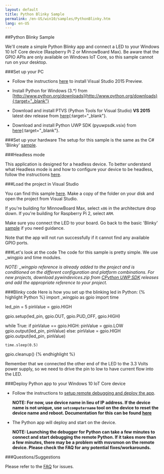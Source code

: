 ```yaml
---
layout: default
title: Python Blinky Sample
permalink: /en-US/win10/samples/PythonBlinky.htm
lang: en-US
---
```


##Python Blinky Sample

We'll create a simple Python Blinky app and connect a LED to your Windows 10 IoT Core device (Raspberry Pi 2 or MinnowBoard Max).  Be aware that the GPIO APIs are
only available on Windows IoT Core, so this sample cannot run on your desktop.

###Set up your PC
* Follow the instructions [here]({{site.baseurl}}/{{page.lang}}/win10/SetupPC.htm) to install Visual Studio 2015 Preview.

* Install Python for Windows (3.*) from [http://www.python.org/downloads](http://www.python.org/downloads){:target="_blank"}

* Download and install PTVS (Python Tools for Visual Studio) **VS 2015** latest dev release from [here](https://github.com/microsoft/ptvs/releases){:target="_blank"}.

* Download and install Python UWP SDK (pyuwpsdk.vsix) from [here](https://github.com/ms-iot/python/releases/v1.0Alpha){:target="_blank"}.

###Set up your hardware
The setup for this sample is the same as the C# 'Blinky' [sample]({{site.baseurl}}/{{page.lang}}/win10/samples/Blinky.htm).

###Headless mode

This application is designed for a headless device.  To better understand what Headless mode is and how to configure your device to be headless, follow the instructions [here]({{site.baseurl}}/{{page.lang}}/win10/HeadlessMode.htm).

###Load the project in Visual Studio

You can find this sample [here](https://github.com/ms-iot/samples/tree/develop/BlinkyHeadless/Python/PythonBlinkyHeadless).  Make a copy of the folder on your disk and open the project from Visual Studio.

If you're building for MinnowBoard Max, select `x86` in the architecture drop down.  If you're building for Raspberry Pi 2, select `ARM`.

Make sure you connect the LED to your board. Go back to the basic 'Blinky' [sample]({{site.baseurl}}/{{page.lang}}/win10/samples/Blinky.htm) if you need guidance.

Note that the app will not run successfully if it cannot find any available GPIO ports.

###Let's look at the code
The code for this sample is pretty simple. We use _wingpio and time modules.

*NOTE: _wingpio reference is already added to the project and is conditioned on the different configuration and platform combinations.*
*For new projects, download pywindevices.zip from [CPython UWP SDK](https://github.com/ms-iot/python/releases) releases and add the appropriate reference to your project.*

###Blinky code
Here is how you set up the blinking led in Python:
{% highlight Python %}
import _wingpio as gpio
import time

led_pin = 5
pinValue = gpio.HIGH

gpio.setup(led_pin, gpio.OUT, gpio.PUD_OFF, gpio.HIGH)

while True:
    if pinValue == gpio.HIGH:
        pinValue = gpio.LOW
        gpio.output(led_pin, pinValue)
    else:
        pinValue = gpio.HIGH
        gpio.output(led_pin, pinValue)

    time.sleep(0.5)

gpio.cleanup()
{% endhighlight %}

Remember that we connected the other end of the LED to the 3.3 Volts power supply, so we need to drive the pin to low to have current flow into the LED.

###Deploy Python app to your Windows 10 IoT Core device

* Follow the instructions to [setup remote debugging and deploy the app]({{site.baseurl}}/{{page.lang}}/win10/AppDeployment.htm#python).

	**NOTE: For now, use device name in lieu of IP address.  If the device name is not unique, use `setcomputername` tool on the device to reset the device name and reboot.  Documentation for this can be found [here]({{site.baseurl}}/{{page.lang}}/win10/samples/PowerShell.htm)**

* The Python app will deploy and start on the device.

	**NOTE: Launching the debugger for Python can take a few minutes to connect and start debugging the remote Python.  If it takes more than a few minutes, there may be a problem with msvsmon on the remote device.  Please check the FAQ for any potential fixes/workarounds.**

###Questions/Suggestions

Please refer to the [FAQ]({{site.baseurl}}/{{page.lang}}/Faqs.htm) for issues.
